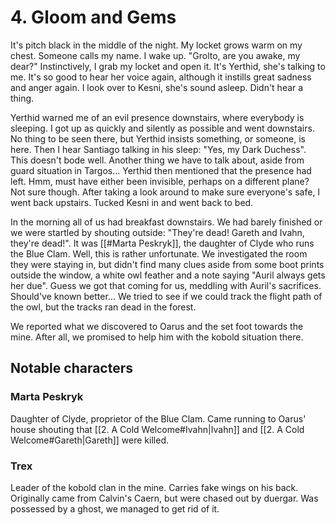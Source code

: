 # 4. Gloom and Gems

It's pitch black in the middle of the night. My locket grows warm on my chest. Someone calls my name. I wake up. "Grolto, are you awake, my dear?" Instinctively, I grab my locket and open it. It's Yerthid, she's talking to me. It's so good to hear her voice again, although it instills great sadness and anger again. I look over to Kesni, she's sound asleep. Didn't hear a thing. 

Yerthid warned me of an evil presence downstairs, where everybody is sleeping. I got up as quickly and silently as possible and went downstairs. No thing to be seen there, but Yerthid insists something, or someone, is here. Then I hear Santiago talking in his sleep: "Yes, my Dark Duchess". This doesn't bode well. Another thing we have to talk about, aside from guard situation in Targos... Yerthid then mentioned that the presence had left. Hmm, must have either been invisible, perhaps on a different plane? Not sure though. After taking a look around to make sure everyone's safe, I went back upstairs. Tucked Kesni in and went back to bed.

In the morning all of us had breakfast downstairs. We had barely finished or we were startled by shouting outside: "They're dead! Gareth and Ivahn, they're dead!". It was [[#Marta Peskryk]], the daughter of Clyde who runs the Blue Clam. Well, this is rather unfortunate. We investigated the room they were staying in, but didn't find many clues aside from some boot prints outside the window, a white owl feather and a note saying "Auril always gets her due". Guess we got that coming for us, meddling with Auril's sacrifices. Should've known better... We tried to see if we could track the flight path of the owl, but the tracks ran dead in the forest.

We reported what we discovered to Oarus and the set foot towards the mine. After all, we promised to help him with the kobold situation there.

## Notable characters

### Marta Peskryk

Daughter of Clyde, proprietor of the Blue Clam. Came running to Oarus' house shouting that [[2. A Cold Welcome#Ivahn|Ivahn]] and [[2. A Cold Welcome#Gareth|Gareth]] were killed.

### Trex

Leader of the kobold clan in the mine. Carries fake wings on his back. Originally came from Calvin's Caern, but were chased out by duergar. Was possessed by a ghost, we managed to get rid of it.